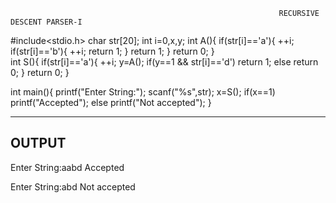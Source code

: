                                                                 RECURSIVE DESCENT PARSER-I

#include<stdio.h>
char str[20];
int i=0,x,y;
int A(){
    if(str[i]=='a'){
        ++i;
        if(str[i]=='b'){
            ++i;
            return 1;
        }
        return 1;
    }
    return 0;
}    
int S(){
    if(str[i]=='a'){
        ++i;
        y=A();
        if(y==1 && str[i]=='d')
            return 1;
        else
            return 0;
    }
    return 0;
}

int main(){
    printf("Enter String:");
    scanf("%s",str);
    x=S();
    if(x==1)
        printf("Accepted");
    else
        printf("Not accepted");
}


*************************************************************************
OUTPUT
------

Enter String:aabd
Accepted

Enter String:abd
Not accepted



							
